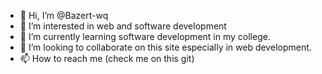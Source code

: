 - 👋 Hi, I’m @Bazert-wq
- 👀 I’m interested in web and software development
- 🌱 I’m currently learning software development in my college.
- 💞️ I’m looking to collaborate on this site especially in web development.
- 📫 How to reach me (check me on this git)

<!---
Bazert-wq/Bazert-wq is a ✨ special ✨ repository because its `README.md` (this file) appears on your GitHub profile.
You can click the Preview link to take a look at your changes.
--->
